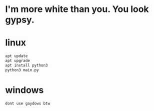 # I'm more white than you. You look gypsy.

# linux
```py
apt update
apt upgrade
apt install python3
python3 main.py
```

# windows
```py
dont use gaydows btw
```
